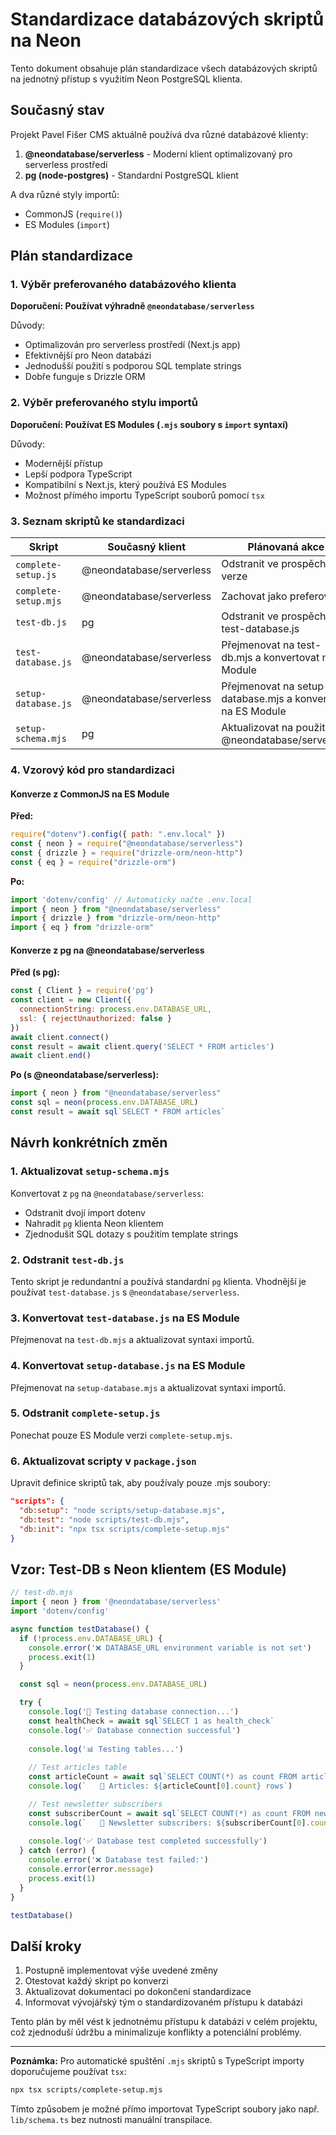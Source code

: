 # Standardizace databázových skriptů na Neon

Tento dokument obsahuje plán standardizace všech databázových skriptů na jednotný přístup s využitím Neon PostgreSQL klienta.

## Současný stav

Projekt Pavel Fišer CMS aktuálně používá dva různé databázové klienty:

1. **@neondatabase/serverless** - Moderní klient optimalizovaný pro serverless prostředí
2. **pg (node-postgres)** - Standardní PostgreSQL klient

A dva různé styly importů:
- CommonJS (`require()`)
- ES Modules (`import`)

## Plán standardizace

### 1. Výběr preferovaného databázového klienta

**Doporučení: Používat výhradně `@neondatabase/serverless`**

Důvody:
- Optimalizován pro serverless prostředí (Next.js app)
- Efektivnější pro Neon databázi
- Jednodušší použití s podporou SQL template strings
- Dobře funguje s Drizzle ORM

### 2. Výběr preferovaného stylu importů

**Doporučení: Používat ES Modules (`.mjs` soubory s `import` syntaxí)**

Důvody:
- Modernější přístup
- Lepší podpora TypeScript
- Kompatibilní s Next.js, který používá ES Modules
- Možnost přímého importu TypeScript souborů pomocí `tsx`

### 3. Seznam skriptů ke standardizaci

| Skript | Současný klient | Plánovaná akce |
|--------|----------------|----------------|
| `complete-setup.js` | @neondatabase/serverless | Odstranit ve prospěch .mjs verze |
| `complete-setup.mjs` | @neondatabase/serverless | Zachovat jako preferovaný |
| `test-db.js` | pg | Odstranit ve prospěch test-database.js |
| `test-database.js` | @neondatabase/serverless | Přejmenovat na test-db.mjs a konvertovat na ES Module |
| `setup-database.js` | @neondatabase/serverless | Přejmenovat na setup-database.mjs a konvertovat na ES Module |
| `setup-schema.mjs` | pg | Aktualizovat na použití @neondatabase/serverless |

### 4. Vzorový kód pro standardizaci

#### Konverze z CommonJS na ES Module

**Před:**
```javascript
require("dotenv").config({ path: ".env.local" })
const { neon } = require("@neondatabase/serverless")
const { drizzle } = require("drizzle-orm/neon-http")
const { eq } = require("drizzle-orm")
```

**Po:**
```javascript
import 'dotenv/config' // Automaticky načte .env.local
import { neon } from "@neondatabase/serverless"
import { drizzle } from "drizzle-orm/neon-http"
import { eq } from "drizzle-orm"
```

#### Konverze z pg na @neondatabase/serverless

**Před (s pg):**
```javascript
const { Client } = require('pg')
const client = new Client({
  connectionString: process.env.DATABASE_URL,
  ssl: { rejectUnauthorized: false }
})
await client.connect()
const result = await client.query('SELECT * FROM articles')
await client.end()
```

**Po (s @neondatabase/serverless):**
```javascript
import { neon } from "@neondatabase/serverless"
const sql = neon(process.env.DATABASE_URL)
const result = await sql`SELECT * FROM articles`
```

## Návrh konkrétních změn

### 1. Aktualizovat `setup-schema.mjs`

Konvertovat z `pg` na `@neondatabase/serverless`:
- Odstranit dvojí import dotenv
- Nahradit `pg` klienta Neon klientem
- Zjednodušit SQL dotazy s použitím template strings

### 2. Odstranit `test-db.js`

Tento skript je redundantní a používá standardní `pg` klienta. Vhodnější je používat `test-database.js` s `@neondatabase/serverless`.

### 3. Konvertovat `test-database.js` na ES Module

Přejmenovat na `test-db.mjs` a aktualizovat syntaxi importů.

### 4. Konvertovat `setup-database.js` na ES Module

Přejmenovat na `setup-database.mjs` a aktualizovat syntaxi importů.

### 5. Odstranit `complete-setup.js`

Ponechat pouze ES Module verzi `complete-setup.mjs`.

### 6. Aktualizovat scripty v `package.json`

Upravit definice skriptů tak, aby používaly pouze .mjs soubory:

```json
"scripts": {
  "db:setup": "node scripts/setup-database.mjs",
  "db:test": "node scripts/test-db.mjs",
  "db:init": "npx tsx scripts/complete-setup.mjs"
}
```

## Vzor: Test-DB s Neon klientem (ES Module)

```javascript
// test-db.mjs
import { neon } from '@neondatabase/serverless'
import 'dotenv/config'

async function testDatabase() {
  if (!process.env.DATABASE_URL) {
    console.error('❌ DATABASE_URL environment variable is not set')
    process.exit(1)
  }

  const sql = neon(process.env.DATABASE_URL)

  try {
    console.log('🔗 Testing database connection...')
    const healthCheck = await sql`SELECT 1 as health_check`
    console.log('✅ Database connection successful')
    
    console.log('📊 Testing tables...')
    
    // Test articles table
    const articleCount = await sql`SELECT COUNT(*) as count FROM articles`
    console.log(`   📝 Articles: ${articleCount[0].count} rows`)

    // Test newsletter subscribers
    const subscriberCount = await sql`SELECT COUNT(*) as count FROM newsletter_subscribers`
    console.log(`   📧 Newsletter subscribers: ${subscriberCount[0].count} rows`)
    
    console.log('✅ Database test completed successfully')
  } catch (error) {
    console.error('❌ Database test failed:')
    console.error(error.message)
    process.exit(1)
  }
}

testDatabase()
```

## Další kroky

1. Postupně implementovat výše uvedené změny
2. Otestovat každý skript po konverzi
3. Aktualizovat dokumentaci po dokončení standardizace
4. Informovat vývojářský tým o standardizovaném přístupu k databázi

Tento plán by měl vést k jednotnému přístupu k databázi v celém projektu, což zjednoduší údržbu a minimalizuje konflikty a potenciální problémy.

---

**Poznámka:** Pro automatické spuštění `.mjs` skriptů s TypeScript importy doporučujeme používat `tsx`:

```bash
npx tsx scripts/complete-setup.mjs
```

Tímto způsobem je možné přímo importovat TypeScript soubory jako např. `lib/schema.ts` bez nutnosti manuální transpilace.
